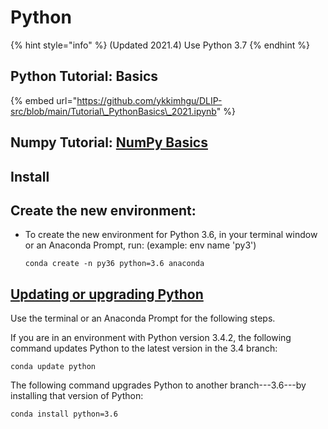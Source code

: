 # Python

{% hint style="info" %}
\(Updated 2021.4\)  Use Python 3.7
{% endhint %}

## Python Tutorial: Basics

{% embed url="https://github.com/ykkimhgu/DLIP-src/blob/main/Tutorial\_PythonBasics\_2021.ipynb" %}

## Numpy Tutorial: [NumPy Basics](../dl-library-tools/numpy.md#tutorial-numpy-basics)

## Install



## Create the new environment:

* To create the new environment for Python 3.6, in your terminal window or an Anaconda Prompt, run: \(example: env name 'py3'\)

  ```text
  conda create -n py36 python=3.6 anaconda
  ```

## [Updating or upgrading Python](https://docs.conda.io/projects/conda/en/latest/user-guide/tasks/manage-python.html#id4)

Use the terminal or an Anaconda Prompt for the following steps.

If you are in an environment with Python version 3.4.2, the following command updates Python to the latest version in the 3.4 branch:

```text
conda update python
```

The following command upgrades Python to another branch---3.6---by installing that version of Python:

```text
conda install python=3.6
```


